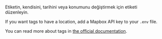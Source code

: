 Etiketin, kendisini, tarihini veya konumunu değiştirmek için etiketi düzenleyin.

If you want tags to have a location, add a Mapbox API key to your `.env` file.

You can read more about tags in [the official documentation](https://firefly-iii.readthedocs.io/en/latest/concepts/tags.html).